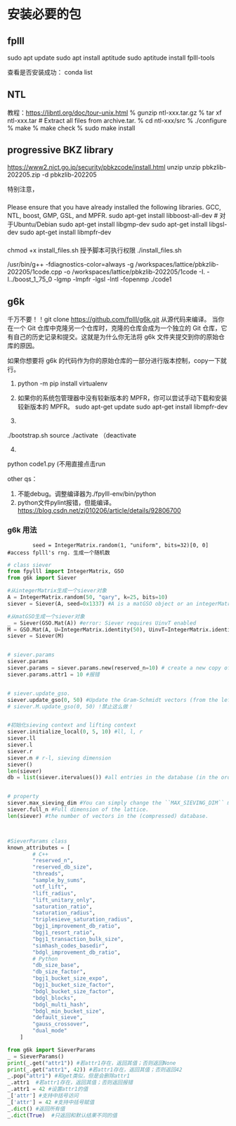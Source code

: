 # 安装必要的包

## fplll

sudo apt update
sudo apt install aptitude
sudo aptitude install fplll-tools

查看是否安装成功：
conda list

## NTL

教程：https://libntl.org/doc/tour-unix.html
   % gunzip ntl-xxx.tar.gz
   % tar xf ntl-xxx.tar   # Extract all files from archive.tar.
   % cd ntl-xxx/src
   % ./configure 
   % make
   % make check
   % sudo make install


## progressive BKZ library

https://www2.nict.go.jp/security/pbkzcode/install.html
unzip unzip pbkzlib-202205.zip -d pbkzlib-202205

特别注意，

### 

Please ensure that you have already installed the following libraries. GCC, NTL, boost, GMP, GSL, and MPFR.
sudo apt-get install libboost-all-dev  # 对于Ubuntu/Debian
sudo apt-get install libgmp-dev
sudo apt-get install libgsl-dev
sudo apt-get install libmpfr-dev

###

chmod +x install_files.sh  授予脚本可执行权限
./install_files.sh


/usr/bin/g++ -fdiagnostics-color=always -g /workspaces/lattice/pbkzlib-202205/1code.cpp -o /workspaces/lattice/pbkzlib-202205/1code -I. -I../boost_1_75_0 -lgmp -lmpfr -lgsl -lntl -fopenmp
./code1



## g6k

千万不要！！git clone https://github.com/fplll/g6k.git 从源代码来编译。
当你在一个 Git 仓库中克隆另一个仓库时，克隆的仓库会成为一个独立的 Git 仓库，它有自己的历史记录和提交。这就是为什么你无法将 g6k 文件夹提交到你的原始仓库的原因。

如果你想要将 g6k 的代码作为你的原始仓库的一部分进行版本控制，copy一下就行。



1. python -m pip install virtualenv

2. 如果你的系统包管理器中没有较新版本的 MPFR，你可以尝试手动下载和安装较新版本的 MPFR。
sudo apt-get update
sudo apt-get install libmpfr-dev

3.  
./bootstrap.sh
source ./activate （deactivate

4. 
python code1.py  (不用直接点击run


other qs：
1. 不能debug。调整编译器为./fpylll-env/bin/python
2. python文件pylint报错，但能编译。https://blog.csdn.net/zj010206/article/details/92806700




### g6k 用法

            seed = IntegerMatrix.random(1, "uniform", bits=32)[0, 0] #access fplll's rng. 生成一个随机数


```python
# class siever 
from fpylll import IntegerMatrix, GSO
from g6k import Siever

#从integerMatrix生成一个siever对象
A = IntegerMatrix.random(50, "qary", k=25, bits=10)
siever = Siever(A, seed=0x1337) #A is a matGSO object or an integerMatrix.若是integerMatrix，在siever中会自动转换为matGSO，float_type由matrix的A.nrows决定

#从matGSO生成一个siever对象
_ = Siever(GSO.Mat(A)) #error: Siever requires UinvT enabled
M = GSO.Mat(A, U=IntegerMatrix.identity(50), UinvT=IntegerMatrix.identity(50))
siever = Siever(M)


# siever.params
siever.params 
siever.params = siever.params.new(reserved_n=10) # create a new copy of the parameters with reserved_n set to 10
siever.params.attr1 = 10 #报错


# siever.update_gso. 
siever.update_gso(0, 50) #Update the Gram-Schmidt vectors (from the left bound 0 up to the right bound 50
# siever.M.update_gso(0, 50) !禁止这么做！


#初始化sieving context and lifting context
siever.initialize_local(0, 5, 10) #ll, l, r
siever.ll  
siever.l
siever.r
siever.n # r-l, sieving dimension
siever()
len(siever)
db = list(siever.itervalues()) #all entries in the database (in the order determined by the compressed database). We get coordinates wrt the basis B


# property
siever.max_sieving_dim #You can simply change the ``MAX_SIEVING_DIM`` macro in siever.h and then recompile.
siever.full_n #Full dimension of the lattice.
len(siever) #the number of vectors in the (compressed) database.



#SieverParams class
known_attributes = [
        # C++
        "reserved_n",
        "reserved_db_size",
        "threads",
        "sample_by_sums",
        "otf_lift",
        "lift_radius",
        "lift_unitary_only",
        "saturation_ratio",
        "saturation_radius",
        "triplesieve_saturation_radius",
        "bgj1_improvement_db_ratio",
        "bgj1_resort_ratio",
        "bgj1_transaction_bulk_size",
        "simhash_codes_basedir",
        "bdgl_improvement_db_ratio",
        # Python
        "db_size_base",
        "db_size_factor",
        "bgj1_bucket_size_expo",
        "bgj1_bucket_size_factor",
        "bdgl_bucket_size_factor",
        "bdgl_blocks",
        "bdgl_multi_hash",
        "bdgl_min_bucket_size",
        "default_sieve",
        "gauss_crossover",
        "dual_mode"
    ]

from g6k import SieverParams
_ = SieverParams() 
print(_.get("attr1")) #若attr1存在，返回其值；否则返回None
print(_.get("attr1", 42)) #若attr1存在，返回其值；否则返回42
_.pop("attr1") #和get类似，但是会删除attr1
_.attr1  #若attr1存在，返回其值；否则返回报错
_.attr1 = 42 #设置attr1的值
_['attr'] #支持中括号访问
_['attr'] = 42 #支持中括号赋值
_.dict() #返回所有值
_.dict(True)  #只返回和默认结果不同的值

```


